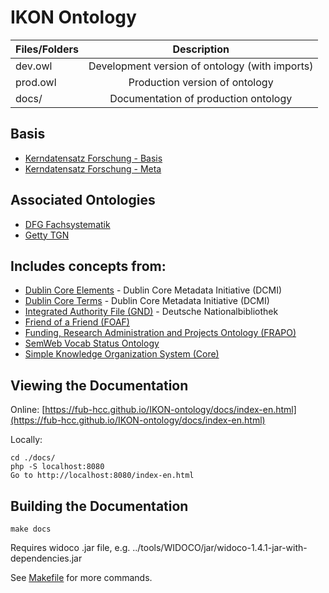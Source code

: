 IKON Ontology
===================

| Files/Folders | Description                                    |
| ------------- |:----------------------------------------------:|
| dev.owl       | Development version of ontology (with imports) |
| prod.owl      | Production version of ontology                 |
| docs/         | Documentation of production ontology           |


Basis
-----

* [Kerndatensatz Forschung - Basis](http://kerndatensatz-forschung.de/version1/technisches_datenmodell/owl/Basis)
* [Kerndatensatz Forschung - Meta](http://kerndatensatz-forschung.de/owl/Meta)


Associated Ontologies
---------------------

* [DFG Fachsystematik](https://joetm.github.io/dfg-fachsystematik/index-en.html)
* [Getty TGN]()


Includes concepts from:
-----------------------

* [Dublin Core Elements](http://purl.org/dc/elements/1.1/) - Dublin Core Metadata Initiative (DCMI)
* [Dublin Core Terms](http://purl.org/dc/terms/) - Dublin Core Metadata Initiative (DCMI)
* [Integrated Authority File (GND)](https://d-nb.info/standards/elementset/gnd#) - Deutsche Nationalbibliothek
* [Friend of a Friend (FOAF)](http://xmlns.com/foaf/0.1/)
* [Funding, Research Administration and Projects Ontology (FRAPO)](http://purl.org/cerif/frapo)
* [SemWeb Vocab Status Ontology](http://www.w3.org/2003/06/sw-vocab-status/ns#)
* [Simple Knowledge Organization System (Core)](http://www.w3.org/2004/02/skos/core)


Viewing the Documentation
-------------------------

Online: [https://fub-hcc.github.io/IKON-ontology/docs/index-en.html](https://fub-hcc.github.io/IKON-ontology/docs/index-en.html)

Locally:
```
cd ./docs/
php -S localhost:8080
Go to http://localhost:8080/index-en.html
```

Building the Documentation
--------------------------

`make docs`

Requires widoco .jar file, e.g. ../tools/WIDOCO/jar/widoco-1.4.1-jar-with-dependencies.jar

See [Makefile](https://github.com/FUB-HCC/IKON-ontology/blob/master/Makefile) for more commands.

